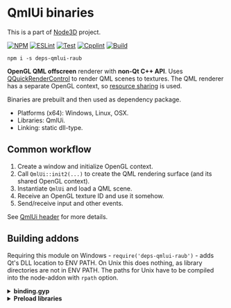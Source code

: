 # QmlUi binaries

This is a part of [Node3D](https://github.com/node-3d) project.

[![NPM](https://badge.fury.io/js/deps-qmlui-raub.svg)](https://badge.fury.io/js/deps-qmlui-raub)
[![ESLint](https://github.com/node-3d/deps-qmlui-raub/actions/workflows/eslint.yml/badge.svg)](https://github.com/node-3d/deps-qmlui-raub/actions/workflows/eslint.yml)
[![Test](https://github.com/node-3d/deps-qmlui-raub/actions/workflows/test.yml/badge.svg)](https://github.com/node-3d/deps-qmlui-raub/actions/workflows/test.yml)
[![Cpplint](https://github.com/node-3d/deps-qmlui-raub/actions/workflows/cpplint.yml/badge.svg)](https://github.com/node-3d/deps-qmlui-raub/actions/workflows/cpplint.yml)
[![Build](https://github.com/node-3d/deps-qmlui-raub/actions/workflows/build.yml/badge.svg)](https://github.com/node-3d/deps-qmlui-raub/actions/workflows/build.yml)

```console
npm i -s deps-qmlui-raub
```

**OpenGL QML offscreen** renderer with **non-Qt C++ API**.
Uses [QQuickRenderControl](https://doc.qt.io/qt-5/qquickrendercontrol.html) to render QML
scenes to textures. The QML renderer has a separate OpenGL context, so
[resource sharing](https://www.glfw.org/docs/3.3/context_guide.html#context_sharing) is used.

Binaries are prebuilt and then used as dependency package.

* Platforms (x64): Windows, Linux, OSX.
* Libraries: QmlUi.
* Linking: static dll-type.

## Common workflow

1. Create a window and initialize OpenGL context.
1. Call `QmlUi::init2(...)` to create the QML rendering surface (and its shared OpenGL context).
1. Instantiate `QmlUi` and load a QML scene.
1. Receive an OpenGL texture ID and use it somehow.
1. Send/receive input and other events.

See [QmlUi header](/include/qml-ui.hpp) for more details.


## Building addons

Requiring this module on Windows - `require('deps-qmlui-raub')` - adds Qt's DLL
location to ENV PATH. On Unix this does nothing, as library directories are not in ENV PATH.
The paths for Unix have to be compiled into the node-addon with `rpath` option.

<details>

<summary><b>binding.gyp</b></summary>

```javascript
  'variables': {
    'qt_core_bin': '<!(node -p "require(\'deps-qmlui-raub\').core.bin")',
    'qt_gui_bin': '<!(node -p "require(\'deps-qmlui-raub\').gui.bin")',
    'qt_qml_bin': '<!(node -p "require(\'deps-qmlui-raub\').qml.bin")',
    'qmlui_include': '<!(node -p "require(\'deps-qmlui-raub\').include")',
    'qmlui_bin': '<!(node -p "require(\'deps-qmlui-raub\').bin")',
  },
  ...
  'targets': [
    {
      'target_name': '...',
      
      'include_dirs': [
        '<(qmlui_include)',
      ],
      
      'library_dirs': [ '<(qmlui_bin)' ],
      'libraries'    : [ '-lqmlui' ],
      
      'conditions': [
        
        ['OS=="linux"', {
          'libraries': [
            "-Wl,-rpath,'$$ORIGIN'",
            "-Wl,-rpath,'$$ORIGIN/../node_modules/deps-qt-core-raub/bin-linux'",
            "-Wl,-rpath,'$$ORIGIN/../node_modules/deps-qt-gui-raub/bin-linux'",
            "-Wl,-rpath,'$$ORIGIN/../node_modules/deps-qt-qml-raub/bin-linux'",
            "-Wl,-rpath,'$$ORIGIN/../node_modules/deps-qmlui-raub/bin-linux'",
            "-Wl,-rpath,'$$ORIGIN/../../deps-qt-core-raub/bin-linux'",
            "-Wl,-rpath,'$$ORIGIN/../../deps-qt-gui-raub/bin-linux'",
            "-Wl,-rpath,'$$ORIGIN/../../deps-qt-qml-raub/bin-linux'",
            "-Wl,-rpath,'$$ORIGIN/../../deps-qmlui-raub/bin-linux'",
          ],
        }],
        
        ['OS=="mac"', {
          'libraries': [
            '<(qmlui_bin)/libqmlui.dylib',
            '-Wl,-rpath,@loader_path',
            '-Wl,-rpath,@loader_path/../node_modules/deps-qt-core-raub/bin-osx',
            '-Wl,-rpath,@loader_path/../node_modules/deps-qt-gui-raub/bin-osx',
            '-Wl,-rpath,@loader_path/../node_modules/deps-qt-qml-raub/bin-osx',
            '-Wl,-rpath,@loader_path/../node_modules/deps-qmlui-raub/bin-osx',
            '-Wl,-rpath,@loader_path/../../deps-qt-core-raub/bin-osx',
            '-Wl,-rpath,@loader_path/../../deps-qt-gui-raub/bin-osx',
            '-Wl,-rpath,@loader_path/../../deps-qt-qml-raub/bin-osx',
            '-Wl,-rpath,@loader_path/../../deps-qmlui-raub/bin-osx',
          ],
        }],
        
        ['OS=="win"', {
          'libraries': [ '-lqmlui' ],
        }],
        
      ],
    },
```

</details>

<details>

<summary><b>Preload libraries</b></summary>

```cpp
#ifdef __linux__
  #include <dlfcn.h>
#endif

  // ... inside some kind of init() function
  #ifdef __linux__
  dlopen("libicui18n.so.56", RTLD_NOW | RTLD_GLOBAL);
  dlopen("libicuuc.so.56", RTLD_NOW | RTLD_GLOBAL);
  dlopen("libicudata.so.56", RTLD_NOW | RTLD_GLOBAL);
  dlopen("libicuio.so.56", RTLD_NOW | RTLD_GLOBAL);
  dlopen("libicule.so.56", RTLD_NOW | RTLD_GLOBAL);
  dlopen("libicutu.so.56", RTLD_NOW | RTLD_GLOBAL);
  dlopen("libQt5Core.so.5", RTLD_NOW | RTLD_GLOBAL);
  dlopen("libQt5Network.so.5", RTLD_NOW | RTLD_GLOBAL);
  dlopen("libQt5DBus.so.5", RTLD_NOW | RTLD_GLOBAL);
  dlopen("libQt5Gui.so.5", RTLD_NOW | RTLD_GLOBAL);
  dlopen("libQt5OpenGL.so.5", RTLD_NOW | RTLD_GLOBAL);
  dlopen("libQt5Widgets.so.5", RTLD_NOW | RTLD_GLOBAL);
  dlopen("libQt5XcbQpa.so.5", RTLD_NOW | RTLD_GLOBAL);
  dlopen("libQt5Qml.so.5", RTLD_NOW | RTLD_GLOBAL);
  dlopen("libQt5Quick.so.5", RTLD_NOW | RTLD_GLOBAL);
  dlopen("libQt5QuickControls2.so.5", RTLD_NOW | RTLD_GLOBAL);
  dlopen("libQt5QuickTemplates2.so.5", RTLD_NOW | RTLD_GLOBAL);
  dlopen("libQt5QuickWidgets.so.5", RTLD_NOW | RTLD_GLOBAL);
  dlopen("libqmlui.so", RTLD_NOW | RTLD_GLOBAL);
  #endif
```

</details>
